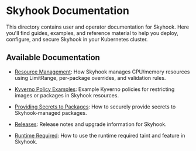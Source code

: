 # Skyhook Documentation

This directory contains user and operator documentation for Skyhook. Here you'll find guides, examples, and reference material to help you deploy, configure, and secure Skyhook in your Kubernetes cluster.

## Available Documentation

- [Resource Management](resource_management.md):
  How Skyhook manages CPU/memory resources using LimitRange, per-package overrides, and validation rules.

- [Kyverno Policy Examples](kyverno/README.md):
  Example Kyverno policies for restricting images or packages in Skyhook resources.

- [Providing Secrets to Packages](providing_secrets_to_packages.md):
  How to securely provide secrets to Skyhook-managed packages.

- [Releases](releases.md):
  Release notes and upgrade information for Skyhook.

- [Runtime Required](runtime_required.md):
  How to use the runtime required taint and feature in Skyhook.
